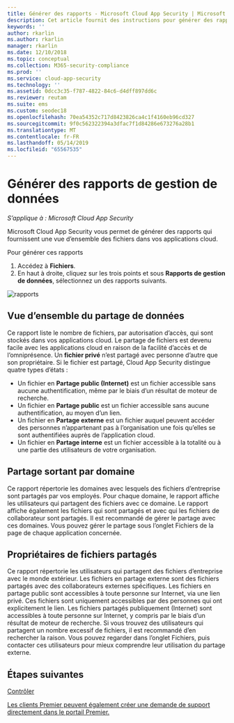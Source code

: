 ```yaml
---
title: Générer des rapports - Microsoft Cloud App Security | Microsoft Docs
description: Cet article fournit des instructions pour générer des rapports de gestion des données dans Microsoft Cloud App Security.
keywords: ''
author: rkarlin
ms.author: rkarlin
manager: rkarlin
ms.date: 12/10/2018
ms.topic: conceptual
ms.collection: M365-security-compliance
ms.prod: ''
ms.service: cloud-app-security
ms.technology: ''
ms.assetid: 0dcc3c35-f787-4822-84c6-d4dff897dd6c
ms.reviewer: reutam
ms.suite: ems
ms.custom: seodec18
ms.openlocfilehash: 70ea54352c717d8423826ca4c1f4160eb96cd327
ms.sourcegitcommit: 9f0c562322394a3dfac7f1d84286e673276a28b1
ms.translationtype: MT
ms.contentlocale: fr-FR
ms.lasthandoff: 05/14/2019
ms.locfileid: "65567535"
---
```

# <a name="generate-data-management-reports"></a>Générer des rapports de gestion de données

*S’applique à : Microsoft Cloud App Security*

Microsoft Cloud App Security vous permet de générer des rapports qui fournissent une vue d’ensemble des fichiers dans vos applications cloud.

Pour générer ces rapports

1. Accédez à **Fichiers**. 
2. En haut à droite, cliquez sur les trois points et sous **Rapports de gestion de données**, sélectionnez un des rapports suivants.

 ![rapports](./media/reports.png)

## <a name="data-sharing-overview"></a>Vue d’ensemble du partage de données 

Ce rapport liste le nombre de fichiers, par autorisation d’accès, qui sont stockés dans vos applications cloud. Le partage de fichiers est devenu facile avec les applications cloud en raison de la facilité d’accès et de l’omniprésence. Un **fichier privé** n’est partagé avec personne d’autre que son propriétaire. Si le fichier est partagé, Cloud App Security distingue quatre types d’états :
- Un fichier en **Partage public (Internet)** est un fichier accessible sans aucune authentification, même par le biais d’un résultat de moteur de recherche.
 - Un fichier en **Partage public** est un fichier accessible sans aucune authentification, au moyen d’un lien.
 - Un fichier en **Partage externe** est un fichier auquel peuvent accéder des personnes n’appartenant pas à l’organisation une fois qu’elles se sont authentifiées auprès de l’application cloud.
- Un fichier en **Partage interne** est un fichier accessible à la totalité ou à une partie des utilisateurs de votre organisation.

## <a name="outbound-sharing-by-domain"></a>Partage sortant par domaine

Ce rapport répertorie les domaines avec lesquels des fichiers d’entreprise sont partagés par vos employés. Pour chaque domaine, le rapport affiche les utilisateurs qui partagent des fichiers avec ce domaine. Le rapport affiche également les fichiers qui sont partagés et avec qui les fichiers de collaborateur sont partagés. Il est recommandé de gérer le partage avec ces domaines. Vous pouvez gérer le partage sous l’onglet Fichiers de la page de chaque application concernée.

## <a name="owners-of-shared-files"></a>Propriétaires de fichiers partagés

Ce rapport répertorie les utilisateurs qui partagent des fichiers d’entreprise avec le monde extérieur. Les fichiers en partage externe sont des fichiers partagés avec des collaborateurs externes spécifiques. Les fichiers en partage public sont accessibles à toute personne sur Internet, via une lien privé. Ces fichiers sont uniquement accessibles par des personnes qui ont explicitement le lien. Les fichiers partagés publiquement (Internet) sont accessibles à toute personne sur Internet, y compris par le biais d’un résultat de moteur de recherche. Si vous trouvez des utilisateurs qui partagent un nombre excessif de fichiers, il est recommandé d’en rechercher la raison. Vous pouvez regarder dans l’onglet Fichiers, puis contacter ces utilisateurs pour mieux comprendre leur utilisation du partage externe.


  
## <a name="next-steps"></a>Étapes suivantes 
[Contrôler](control.md)   

[Les clients Premier peuvent également créer une demande de support directement dans le portail Premier.](https://premier.microsoft.com/)  
  
  
